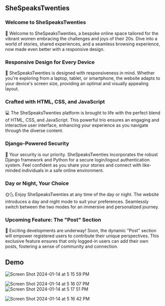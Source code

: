 ## SheSpeaksTwenties
### Welcome to SheSpeaksTwenties

🎉 Welcome to SheSpeaksTwenties, a bespoke online space tailored for the vibrant women embracing the challenges and joys of their 20s. Dive into a world of stories, shared experiences, and a seamless browsing experience, now made even better with a responsive design.

### Responsive Design for Every Device

📱 SheSpeaksTwenties is designed with responsiveness in mind. Whether you're exploring from a laptop, tablet, or smartphone, the website adapts to your device's screen size, providing an optimal and visually appealing layout.

### Crafted with HTML, CSS, and JavaScript

💻 The SheSpeaksTwenties platform is brought to life with the perfect blend of HTML, CSS, and JavaScript. This powerful trio ensures an engaging and interactive user interface, enhancing your experience as you navigate through the diverse content.

### Django-Powered Security

🔐 Your security is our priority. SheSpeaksTwenties incorporates the robust Django framework and Python for a secure login/logout authentication system. Feel confident as you share your stories and connect with like-minded individuals in a safe online environment.

### Day or Night, Your Choice

🌞🌜 Enjoy SheSpeaksTwenties at any time of the day or night. The website introduces a day and night mode to suit your preferences. Seamlessly switch between the two modes for an immersive and personalized journey.

### Upcoming Feature: The "Post" Section

🚀 Exciting developments are underway! Soon, the dynamic "Post" section will empower registered users to contribute their unique perspectives. This exclusive feature ensures that only logged-in users can add their own posts, fostering a sense of community and connection.

## Demo
![Screen Shot 2024-01-14 at 5 15 59 PM](https://github.com/sydneyC678/SheSpeaksTwenties-Website/assets/121634300/ba973a4c-1d86-4585-b876-068631de1e5c)

![Screen Shot 2024-01-14 at 5 16 07 PM](https://github.com/sydneyC678/SheSpeaksTwenties-Website/assets/121634300/d74631d2-05d4-4359-8f65-cefa1eb9d720)
![Screen Shot 2024-01-14 at 5 17 51 PM](https://github.com/sydneyC678/SheSpeaksTwenties-Website/assets/121634300/e88c2d90-6aa9-4a25-b7c0-a2df4a901b55)

![Screen Shot 2024-01-14 at 5 16 42 PM](https://github.com/sydneyC678/SheSpeaksTwenties-Website/assets/121634300/9489d2a1-2922-4169-9644-b2a7bcdcee11)




